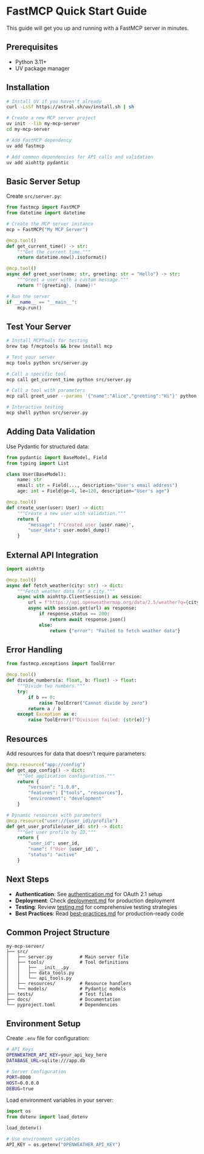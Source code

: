 # FastMCP Quick Start Guide

This guide will get you up and running with a FastMCP server in minutes.

## Prerequisites

- Python 3.11+
- UV package manager

## Installation

```bash
# Install UV if you haven't already
curl -LsSf https://astral.sh/uv/install.sh | sh

# Create a new MCP server project
uv init --lib my-mcp-server
cd my-mcp-server

# Add FastMCP dependency
uv add fastmcp

# Add common dependencies for API calls and validation
uv add aiohttp pydantic
```

## Basic Server Setup

Create `src/server.py`:

```python
from fastmcp import FastMCP
from datetime import datetime

# Create the MCP server instance
mcp = FastMCP("My MCP Server")

@mcp.tool()
def get_current_time() -> str:
    """Get the current time."""
    return datetime.now().isoformat()

@mcp.tool()
async def greet_user(name: str, greeting: str = "Hello") -> str:
    """Greet a user with a custom message."""
    return f"{greeting}, {name}!"

# Run the server
if __name__ == "__main__":
    mcp.run()
```

## Test Your Server

```bash
# Install MCPTools for testing
brew tap f/mcptools && brew install mcp

# Test your server
mcp tools python src/server.py

# Call a specific tool
mcp call get_current_time python src/server.py

# Call a tool with parameters
mcp call greet_user --params '{"name":"Alice","greeting":"Hi"}' python src/server.py

# Interactive testing
mcp shell python src/server.py
```

## Adding Data Validation

Use Pydantic for structured data:

```python
from pydantic import BaseModel, Field
from typing import List

class User(BaseModel):
    name: str
    email: str = Field(..., description="User's email address")
    age: int = Field(ge=0, le=120, description="User's age")

@mcp.tool()
def create_user(user: User) -> dict:
    """Create a new user with validation."""
    return {
        "message": f"Created user {user.name}",
        "user_data": user.model_dump()
    }
```

## External API Integration

```python
import aiohttp

@mcp.tool()
async def fetch_weather(city: str) -> dict:
    """Fetch weather data for a city."""
    async with aiohttp.ClientSession() as session:
        url = f"https://api.openweathermap.org/data/2.5/weather?q={city}"
        async with session.get(url) as response:
            if response.status == 200:
                return await response.json()
            else:
                return {"error": "Failed to fetch weather data"}
```

## Error Handling

```python
from fastmcp.exceptions import ToolError

@mcp.tool()
def divide_numbers(a: float, b: float) -> float:
    """Divide two numbers."""
    try:
        if b == 0:
            raise ToolError("Cannot divide by zero")
        return a / b
    except Exception as e:
        raise ToolError(f"Division failed: {str(e)}")
```

## Resources

Add resources for data that doesn't require parameters:

```python
@mcp.resource("app://config")
def get_app_config() -> dict:
    """Get application configuration."""
    return {
        "version": "1.0.0",
        "features": ["tools", "resources"],
        "environment": "development"
    }

# Dynamic resources with parameters
@mcp.resource("user://{user_id}/profile")
def get_user_profile(user_id: str) -> dict:
    """Get user profile by ID."""
    return {
        "user_id": user_id,
        "name": f"User {user_id}",
        "status": "active"
    }
```

## Next Steps

- **Authentication**: See [authentication.md](authentication.md) for OAuth 2.1 setup
- **Deployment**: Check [deployment.md](deployment.md) for production deployment
- **Testing**: Review [testing.md](testing.md) for comprehensive testing strategies
- **Best Practices**: Read [best-practices.md](best-practices.md) for production-ready code

## Common Project Structure

```
my-mcp-server/
├── src/
│   ├── server.py          # Main server file
│   ├── tools/             # Tool definitions
│   │   ├── __init__.py
│   │   ├── data_tools.py
│   │   └── api_tools.py
│   ├── resources/         # Resource handlers
│   └── models/            # Pydantic models
├── tests/                 # Test files
├── docs/                  # Documentation
└── pyproject.toml         # Dependencies
```

## Environment Setup

Create `.env` file for configuration:

```bash
# API Keys
OPENWEATHER_API_KEY=your_api_key_here
DATABASE_URL=sqlite:///app.db

# Server Configuration
PORT=8000
HOST=0.0.0.0
DEBUG=true
```

Load environment variables in your server:

```python
import os
from dotenv import load_dotenv

load_dotenv()

# Use environment variables
API_KEY = os.getenv("OPENWEATHER_API_KEY")
```
